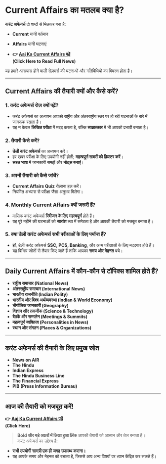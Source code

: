 # Current Affairs का मतलब क्या है?  
**करंट अफेयर्स** दो शब्दों से मिलकर बना है:  
- **Current** यानी वर्तमान  
- **Affairs** यानी घटनाएं

- **👉 [Aaj Ka Current Affairs पढ़ें](https://www.rojgarresult.app/2021/05/daily-current-affairs.html)**  
**(Click Here to Read Full News)**  

यह हमारे आसपास होने वाली रोज़मर्रा की घटनाओं और गतिविधियों का विवरण होता है।  

---

## Current Affairs की तैयारी क्यों और कैसे करें?  

### 1. करंट अफेयर्स रोज़ क्यों पढ़ें?  
- करंट अफेयर्स का अध्ययन आपको राष्ट्रीय और अंतरराष्ट्रीय स्तर पर हो रही घटनाओं के बारे में जागरूक रखता है।  
- यह न केवल **लिखित परीक्षा** में मदद करता है, बल्कि **साक्षात्कार** में भी आपको प्रभावी बनाता है।  

### 2. तैयारी कैसे करें?  
- **डेली करंट अफेयर्स** का अध्ययन करें।  
- हर खबर परीक्षा के लिए उपयोगी नहीं होती; **महत्वपूर्ण खबरों को फ़िल्टर करें**।  
- **सरल भाषा** में जानकारी समझें और **नोट्स बनाएं**।  

### 3. अपनी तैयारी को कैसे जांचें?  
- **Current Affairs Quiz** रोज़ाना हल करें।  
- नियमित अभ्यास से परीक्षा जैसा अनुभव मिलेगा।  

### 4. Monthly Current Affairs क्यों जरूरी हैं?  
- मासिक करंट अफेयर्स **रिवीजन के लिए महत्वपूर्ण** होते हैं।  
- यह पूरे महीने की घटनाओं को **सारांश** रूप में समेटता है और आपकी तैयारी को मजबूत बनाता है।  

### 5. क्या डेली करंट अफेयर्स सभी परीक्षाओं के लिए पर्याप्त हैं?  
- **हां**, डेली करंट अफेयर्स **SSC, PCS, Banking**, और अन्य परीक्षाओं के लिए मददगार होते हैं।  
- यह विभिन्न स्रोतों से तैयार किए जाते हैं ताकि आपका **समय और मेहनत** बचे।  

---

## Daily Current Affairs में कौन-कौन से टॉपिक्स शामिल होते हैं?  
- **राष्ट्रीय समाचार (National News)**  
- **अंतरराष्ट्रीय समाचार (International News)**  
- **भारतीय राजनीति (Indian Polity)**  
- **भारतीय और विश्व अर्थव्यवस्था (Indian & World Economy)**  
- **भौगोलिक जानकारी (Geography)**  
- **विज्ञान और तकनीक (Science & Technology)**  
- **बैठकें और सम्मलेन (Meetings & Summits)**  
- **महत्वपूर्ण व्यक्तित्व (Personalities in News)**  
- **स्थान और संगठन (Places & Organizations)**  

---

## करंट अफेयर्स की तैयारी के लिए प्रमुख स्रोत  
- **News on AIR**  
- **The Hindu**  
- **Indian Express**  
- **The Hindu Business Line**  
- **The Financial Express**  
- **PIB (Press Information Bureau)**  

---

## आज की तैयारी को मजबूत करें!  
**👉 [Aaj Ka Current Affairs पढ़ें](https://www.rojgarresult.app/2021/05/daily-current-affairs.html)**  
**(Click Here)**  
> **Bold और बड़े अक्षरों में लिखा हुआ लिंक** आपकी तैयारी को आसान और तेज़ बनाता है।  
करंट अफेयर्स का उद्देश्य है:  
- **सभी उपयोगी सामग्री एक ही जगह उपलब्ध कराना।**  
- यह आपके समय और मेहनत को बचाता है, जिससे आप अन्य विषयों पर ध्यान केंद्रित कर सकते हैं।  
